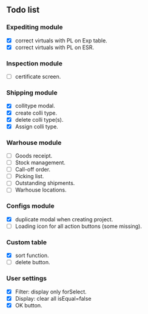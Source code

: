 ## Todo list

### Expediting module
- [X] correct virtuals with PL on Exp table.
- [X] correct virtuals with PL on ESR.

### Inspection module
- [ ] certificate screen.

### Shipping module
- [X] collitype modal.
- [X] create colli type.
- [X] delete colli type(s).
- [X] Assign colli type.

### Warhouse module
- [ ] Goods receipt.
- [ ] Stock management.
- [ ] Call-off order.
- [ ] Picking list.
- [ ] Outstanding shipments.
- [ ] Warhouse locations.

### Configs module
- [X] duplicate modal when creating project.
- [ ] Loading icon for all action buttons (some missing).

### Custom table
- [X] sort function.
- [ ] delete button.

### User settings
- [X] Filter: display only forSelect.
- [X] Display: clear all isEqual=false
- [X] OK button.
